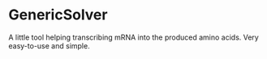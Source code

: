 GenericSolver
=============

A little tool helping transcribing mRNA into the produced amino acids. Very easy-to-use and simple.
